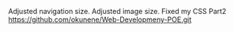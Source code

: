 Adjusted navigation size.
Adjusted image size.
Fixed my CSS Part2
https://github.com/okunene/Web-Developmeny-POE.git
